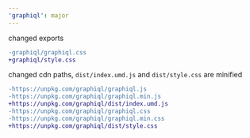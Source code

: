 ```yaml
---
'graphiql': major
---
```


changed exports

```diff
-graphiql/graphiql.css
+graphiql/style.css
```

changed cdn paths, `dist/index.umd.js` and `dist/style.css` are minified

```diff
-https://unpkg.com/graphiql/graphiql.js
-https://unpkg.com/graphiql/graphiql.min.js
+https://unpkg.com/graphiql/dist/index.umd.js
-https://unpkg.com/graphiql/graphiql.css
-https://unpkg.com/graphiql/graphiql.min.css
+https://unpkg.com/graphiql/dist/style.css
```
